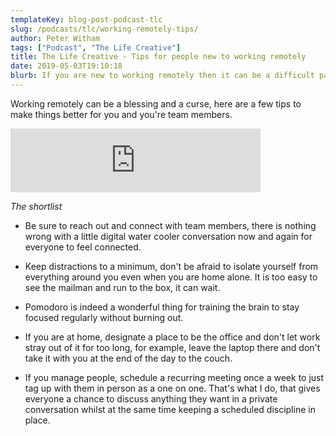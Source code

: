 ```yaml
---
templateKey: blog-post-podcast-tlc
slug: /podcasts/tlc/working-remotely-tips/
author: Peter Witham
tags: ["Podcast", "The Life Creative"]
title: The Life Creative - Tips for people new to working remotely
date: 2019-05-03T19:10:18
blurb: If you are new to working remotely then it can be a difficult pattern to get used to, here are some tips to ease the process.
---
```


Working remotely can be a blessing and a curse, here are a few tips to make things better for you and you're team members.

<iframe src="https://anchor.fm/peter-witham/embed/episodes/Working-remotely-can-be-rewarding-and-a-challenge--Here-are-some-tips-to-make-it-work-e3ttp3" height="102" width="400" frameborder="0" scrolling="no"></iframe>

*The shortlist*

- Be sure to reach out and connect with team members, there is nothing wrong with a little digital water cooler conversation now and again for everyone to feel connected.

- Keep distractions to a minimum, don't be afraid to isolate yourself from everything around you even when you are home alone. It is too easy to see the mailman and run to the box, it can wait.

- Pomodoro is indeed a wonderful thing for training the brain to stay focused regularly without burning out.

- If you are at home, designate a place to be the office and don't let work stray out of it for too long, for example, leave the laptop there and don't take it with you at the end of the day to the couch.

- If you manage people, schedule a recurring meeting once a week to just tag up with them in person as a one on one. That's what I do, that gives everyone a chance to discuss anything they want in a private conversation whilst at the same time keeping a scheduled discipline in place.
